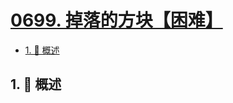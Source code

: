 # [0699. 掉落的方块【困难】](https://github.com/Tdahuyou/TNotes.leetcode/tree/main/notes/0699.%20%E6%8E%89%E8%90%BD%E7%9A%84%E6%96%B9%E5%9D%97%E3%80%90%E5%9B%B0%E9%9A%BE%E3%80%91)

<!-- region:toc -->

- [1. 📝 概述](#1--概述)

<!-- endregion:toc -->

## 1. 📝 概述
